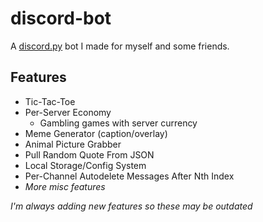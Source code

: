 # discord-bot

A [discord.py](https://discordpy.readthedocs.io/en/stable/) bot I made for myself and some friends.

## Features
- Tic-Tac-Toe
- Per-Server Economy
  - Gambling games with server currency
- Meme Generator (caption/overlay)
- Animal Picture Grabber
- Pull Random Quote From JSON
- Local Storage/Config System
- Per-Channel Autodelete Messages After Nth Index
- *More misc features*

*I'm always adding new features so these may be outdated*

